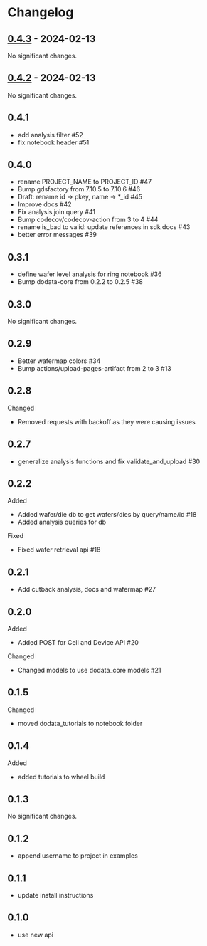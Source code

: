 # Changelog

<!-- towncrier release notes start -->

## [0.4.3](https://github.com/doplaydo/DoData_SDK/releases/v0.4.3) - 2024-02-13

No significant changes.


## [0.4.2](https://github.com/doplaydo/DoData_SDK/releases/v0.4.2) - 2024-02-13

No significant changes.


## 0.4.1

- add analysis filter #52
- fix notebook header #51

## 0.4.0

- rename PROJECT_NAME to PROJECT_ID #47
- Bump gdsfactory from 7.10.5 to 7.10.6 #46
- Draft: rename id -> pkey, name -> *_id #45
- Improve docs #42
- Fix analysis join query #41
- Bump codecov/codecov-action from 3 to 4 #44
- rename is_bad to valid: update references in sdk docs #43
- better error messages #39

## 0.3.1

- define wafer level analysis for ring notebook #36
-  Bump dodata-core from 0.2.2 to 0.2.5 #38

## 0.3.0

No significant changes.


## 0.2.9

- Better wafermap colors #34
- Bump actions/upload-pages-artifact from 2 to 3 #13


## 0.2.8

Changed

- Removed requests with backoff as they were causing issues 

## 0.2.7

- generalize analysis functions and fix validate_and_upload #30


## 0.2.2

Added

- Added wafer/die db to get wafers/dies by query/name/id #18
- Added analysis queries for db 

Fixed

- Fixed wafer retrieval api #18

## 0.2.1

- Add cutback analysis, docs and wafermap #27

## 0.2.0

Added

- Added POST for Cell and Device API #20


Changed

- Changed models to use dodata_core models #21


## 0.1.5


Changed

- moved dodata_tutorials to notebook folder 

## 0.1.4


Added

- added tutorials to wheel build 

## 0.1.3

No significant changes.


## 0.1.2

- append username to project in examples

## 0.1.1

- update install instructions


## 0.1.0

- use new api
